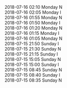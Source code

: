 2018-07-16 02:10 Monday  N  
2018-07-16 02:05 Monday  I  
2018-07-16 01:55 Monday  N  
2018-07-16 01:50 Monday  I  
2018-07-16 01:20 Monday  N  
2018-07-16 01:15 Monday  I  
2018-07-16 01:05 Monday  N  
2018-07-15 21:50 Sunday  I  
2018-07-15 21:30 Sunday  N  
2018-07-15 21:15 Sunday  I  
2018-07-15 15:05 Sunday  N  
2018-07-15 15:00 Sunday  I  
2018-07-15 08:45 Sunday  N  
2018-07-15 08:40 Sunday  I  
2018-07-15 08:35 Sunday  N  
